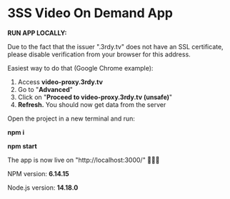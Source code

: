 # 3SS Video On Demand App



**RUN APP LOCALLY:**

Due to the fact that the issuer ".3rdy.tv" does not have an SSL certificate, please disable verification from your browser for this address.

Easiest way to do that (Google Chrome example):

1. Access **video-proxy.3rdy.tv**
2. Go to "**Advanced**"
3. Click on "**Proceed to video-proxy.3rdy.tv (unsafe)**"
4. **Refresh.** You should now get data from the server



Open the project in a new terminal and run:

**npm i**

**npm start**

The app is now live on "http://localhost:3000/" 🎉🎉🎉





NPM version: **6.14.15**

Node.js version: **14.18.0**


